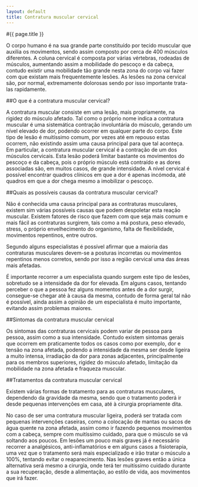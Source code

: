 ```yaml
---
layout: default
title: Contratura muscular cervical
---
```


#{{ page.title }}

O corpo humano é na sua grande parte constituído por tecido muscular que auxilia os movimentos, sendo assim composto por cerca de 400 músculos diferentes. A coluna cervical é composta por várias vértebras, rodeadas de músculos, aumentando assim a mobilidade do pescoço e da cabeça, contudo existir uma mobilidade tão grande nesta zona do corpo vai fazer com que existam mais frequentemente lesões. As lesões na zona cervical são, por normal, extremamente dolorosas sendo por isso importante trata-las rapidamente.

##O que é a contratura muscular cervical?

A contratura muscular consiste em uma lesão, mais propriamente, na rigidez do músculo afetado. Tal como o próprio nome indica a contratura muscular é uma sistemática contração involuntária do músculo, gerando um nível elevado de dor, podendo ocorrer em qualquer parte do corpo. Este tipo de lesão é muitíssimo comum, por vezes até em repouso estas ocorrem, não existindo assim uma causa principal para que tal aconteça.
Em particular, a contratura muscular cervical é a contração de um dos músculos cervicais. Esta lesão poderá limitar bastante os movimentos do pescoço e da cabeça, pois o próprio músculo está contraído e as dores associadas são, em muitos casos, de grande intensidade. A nível cervical é possível encontrar quadros clínicos em que a dor é apenas incómoda, até quadros em que a dor chega mesmo a imobilizar o pescoço.

##Quais as possíveis causas da contratura muscular cervical?

Não é conhecida uma causa principal para as contraturas musculares, existem sim várias possíveis causas que podem despoletar esta reação muscular. Existem fatores de risco que fazem com que seja mais comum e mais fácil as contraturas surgirem, tais como a má postura, peso elevado, stress, o próprio envelhecimento do organismo, falta de flexibilidade, movimentos repentinos, entre outros.

Segundo alguns especialistas é possível afirmar que a maioria das contraturas musculares devem-se a posturas incorretas ou movimentos repentinos menos corretos, sendo por isso a região cervical uma das áreas mais afetadas.

É importante recorrer a um especialista quando surgem este tipo de lesões, sobretudo se a intensidade da dor for elevada. Em alguns casos, tentando perceber o que a pessoa fez alguns momentos antes de a dor surgir, consegue-se chegar até à causa da mesma, contudo de forma geral tal não é possível, ainda assim a opinião de um especialista é muito importante, evitando assim problemas maiores.

##Sintomas da contratura muscular cervical

Os sintomas das contraturas cervicais podem variar de pessoa para pessoa, assim como a sua intensidade. Contudo existem sintomas gerais que ocorrem em praticamente todos os casos como por exemplo, dor e tensão na zona afetada, podendo a intensidade da mesma ser desde ligeira a muito intensa, irradiação da dor para zonas adjacentes, principalmente para os membros superiores, rigidez do músculo afetado, limitação da mobilidade na zona afetada e fraqueza muscular.

##Tratamentos da contratura muscular cervical

Existem várias formas de tratamento para as contraturas musculares, dependendo da gravidade da mesma, sendo que o tratamento poderá ir desde pequenas intervenções em casa, até à cirurgia propriamente dita.

No caso de ser uma contratura muscular ligeira, poderá ser tratada com pequenas intervenções caseiras, como a colocação de mantas ou sacos de água quente na zona afetada, assim como ir fazendo pequenos movimentos com a cabeça, sempre com muitíssimo cuidado, para que o músculo se vá soltando aos poucos. Em lesões um pouco mais graves já é necessário recorrer a analgésicos, anti-inflamatórios e em alguns casos a fisioterapia, uma vez que o tratamento será mais especializado e irão tratar o músculo a 100%, tentando evitar o reaparecimento. Nas lesões graves então a única alternativa será mesmo a cirurgia, onde terá ter muitíssimo cuidado durante a sua recuperação, desde a alimentação, ao estilo de vida, aos movimentos que irá fazer.
